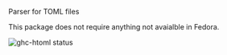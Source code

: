 Parser for TOML files

This package does not require anything not avaialble in Fedora.

![ghc-htoml status](https://copr.fedorainfracloud.org/coprs/g/weldr/bdcs-haskell-deps/package/ghc-htoml/status_image/last_build.png)
